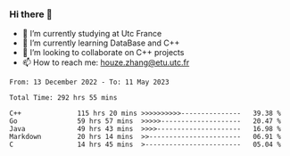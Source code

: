 ### Hi there 👋
- 🔭 I’m currently studying at Utc France
- 🌱 I’m currently learning DataBase and C++
- 👯 I’m looking to collaborate on C++ projects
- 📫 How to reach me: houze.zhang@etu.utc.fr

<!--START_SECTION:waka-->

```text
From: 13 December 2022 - To: 11 May 2023

Total Time: 292 hrs 55 mins

C++              115 hrs 20 mins >>>>>>>>>>---------------   39.38 %
Go               59 hrs 57 mins  >>>>>--------------------   20.47 %
Java             49 hrs 43 mins  >>>>---------------------   16.98 %
Markdown         20 hrs 14 mins  >>-----------------------   06.91 %
C                14 hrs 45 mins  >------------------------   05.04 %
```

<!--END_SECTION:waka-->
